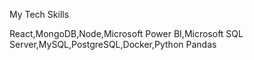 My Tech Skills




React,MongoDB,Node,Microsoft Power BI,Microsoft SQL Server,MySQL,PostgreSQL,Docker,Python Pandas
